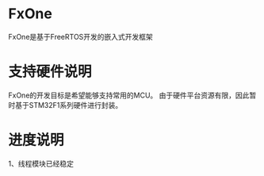 # FxOne
FxOne是基于FreeRTOS开发的嵌入式开发框架

# 支持硬件说明
FxOne的开发目标是希望能够支持常用的MCU。
由于硬件平台资源有限，因此暂时基于STM32F1系列硬件进行封装。

# 进度说明
1、线程模块已经稳定
